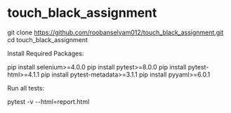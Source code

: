 # touch_black_assignment

git clone https://github.com/roobanselvam012/touch_black_assignment.git
cd touch_black_assignment

Install Required Packages:

pip install selenium>=4.0.0
pip install pytest>=8.0.0
pip install pytest-html>=4.1.1
pip install pytest-metadata>=3.1.1
pip install pyyaml>=6.0.1


Run all tests:

pytest -v --html=report.html

